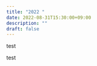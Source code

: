 ```yaml
---
title: "2022 "
date: 2022-08-31T15:30:00+09:00
description: ""
draft: false
---
```

<!--
NOTE:
Tilte is displayed as Topic title in Home page and Listing page.
Description is displayed as Short summary in Home page.
This area up to !--more-- is displayed as Summary in listing pages linked from sidebar items.
-->

test

<!--more-->
test